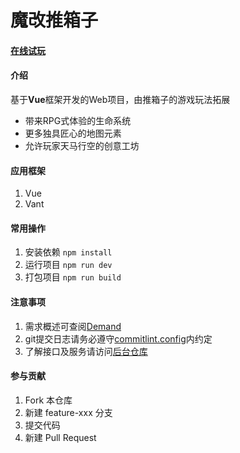 # 魔改推箱子

#### [在线试玩](http://aring.3vfree.net/game/Sokoban/index.html)

#### 介绍
基于**Vue**框架开发的Web项目，由推箱子的游戏玩法拓展
* 带来RPG式体验的生命系统
* 更多独具匠心的地图元素
* 允许玩家天马行空的创意工坊

#### 应用框架
1. Vue
2. Vant

#### 常用操作
1.  安装依赖 `npm install`
2.  运行项目 `npm run dev`
3.  打包项目 `npm run build`

#### 注意事项
1. 需求概述可查阅[Demand](/docs/Demand.md)
2. git提交日志请务必遵守[commitlint.config](/commitlint.config.js)内约定
3. 了解接口及服务请访问[后台仓库](https://gitee.com/funzeros/box-man)

#### 参与贡献
1.  Fork 本仓库
2.  新建 feature-xxx 分支
3.  提交代码
4.  新建 Pull Request
